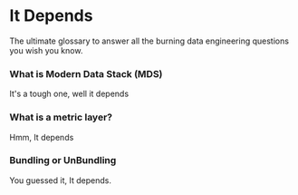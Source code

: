 # It Depends
The ultimate glossary to answer all the burning data engineering questions you wish you know.

### What is Modern Data Stack (MDS)
It's a tough one, well it depends

### What is a metric layer?
Hmm, It depends

### Bundling or UnBundling
You guessed it, It depends.

